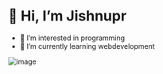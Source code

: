 # 👋 Hi, I’m Jishnupr
- 👀 I’m interested in programming
- 🌱 I’m currently learning webdevelopment

![image](https://github.com/ijishnupr/ijishnupr/assets/132314095/9ae9a429-2241-49f8-928a-ac828ee90574)


